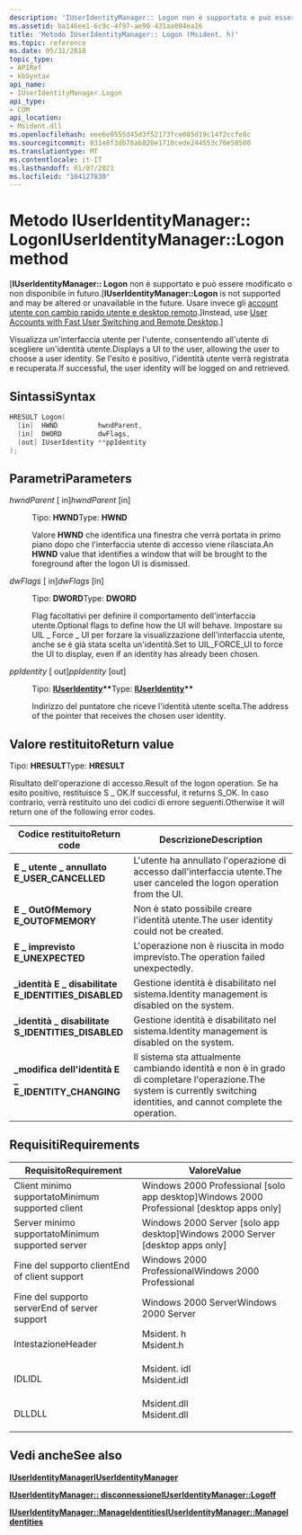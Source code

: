 ```yaml
---
description: 'IUserIdentityManager:: Logon non è supportato e può essere modificato o non disponibile in futuro. Usare invece gli account utente con cambio rapido utente e Desktop remoto.'
ms.assetid: ba146ee1-6c9c-4f97-ae90-431aa084ea16
title: 'Metodo IUserIdentityManager:: Logon (Msident. h)'
ms.topic: reference
ms.date: 05/31/2018
topic_type:
- APIRef
- kbSyntax
api_name:
- IUserIdentityManager.Logon
api_type:
- COM
api_location:
- Msident.dll
ms.openlocfilehash: eee6e0555d45d3f52173fce085d19c14f2ccfe8c
ms.sourcegitcommit: 831e8f3db78ab820e1710cede244553c70e50500
ms.translationtype: MT
ms.contentlocale: it-IT
ms.lasthandoff: 01/07/2021
ms.locfileid: "104127830"
---
```

# <a name="iuseridentitymanagerlogon-method"></a><span data-ttu-id="93c8e-104">Metodo IUserIdentityManager:: Logon</span><span class="sxs-lookup"><span data-stu-id="93c8e-104">IUserIdentityManager::Logon method</span></span>

<span data-ttu-id="93c8e-105">\[**IUserIdentityManager:: Logon** non è supportato e può essere modificato o non disponibile in futuro.</span><span class="sxs-lookup"><span data-stu-id="93c8e-105">\[**IUserIdentityManager::Logon** is not supported and may be altered or unavailable in the future.</span></span> <span data-ttu-id="93c8e-106">Usare invece gli [account utente con cambio rapido utente e desktop remoto](fastuserswitching.md).\]</span><span class="sxs-lookup"><span data-stu-id="93c8e-106">Instead, use [User Accounts with Fast User Switching and Remote Desktop](fastuserswitching.md).\]</span></span>

<span data-ttu-id="93c8e-107">Visualizza un'interfaccia utente per l'utente, consentendo all'utente di scegliere un'identità utente.</span><span class="sxs-lookup"><span data-stu-id="93c8e-107">Displays a UI to the user, allowing the user to choose a user identity.</span></span> <span data-ttu-id="93c8e-108">Se l'esito è positivo, l'identità utente verrà registrata e recuperata.</span><span class="sxs-lookup"><span data-stu-id="93c8e-108">If successful, the user identity will be logged on and retrieved.</span></span>

## <a name="syntax"></a><span data-ttu-id="93c8e-109">Sintassi</span><span class="sxs-lookup"><span data-stu-id="93c8e-109">Syntax</span></span>


```C++
HRESULT Logon(
  [in]  HWND          hwndParent,
  [in]  DWORD         dwFlags,
  [out] IUserIdentity **ppIdentity
);
```



## <a name="parameters"></a><span data-ttu-id="93c8e-110">Parametri</span><span class="sxs-lookup"><span data-stu-id="93c8e-110">Parameters</span></span>

<dl> <dt>

<span data-ttu-id="93c8e-111">*hwndParent* \[ in\]</span><span class="sxs-lookup"><span data-stu-id="93c8e-111">*hwndParent* \[in\]</span></span>
</dt> <dd>

<span data-ttu-id="93c8e-112">Tipo: **HWND**</span><span class="sxs-lookup"><span data-stu-id="93c8e-112">Type: **HWND**</span></span>

<span data-ttu-id="93c8e-113">Valore **HWND** che identifica una finestra che verrà portata in primo piano dopo che l'interfaccia utente di accesso viene rilasciata.</span><span class="sxs-lookup"><span data-stu-id="93c8e-113">An **HWND** value that identifies a window that will be brought to the foreground after the logon UI is dismissed.</span></span>

</dd> <dt>

<span data-ttu-id="93c8e-114">*dwFlags* \[ in\]</span><span class="sxs-lookup"><span data-stu-id="93c8e-114">*dwFlags* \[in\]</span></span>
</dt> <dd>

<span data-ttu-id="93c8e-115">Tipo: **DWORD**</span><span class="sxs-lookup"><span data-stu-id="93c8e-115">Type: **DWORD**</span></span>

<span data-ttu-id="93c8e-116">Flag facoltativi per definire il comportamento dell'interfaccia utente.</span><span class="sxs-lookup"><span data-stu-id="93c8e-116">Optional flags to define how the UI will behave.</span></span> <span data-ttu-id="93c8e-117">Impostare su UIL \_ Force \_ UI per forzare la visualizzazione dell'interfaccia utente, anche se è già stata scelta un'identità.</span><span class="sxs-lookup"><span data-stu-id="93c8e-117">Set to UIL\_FORCE\_UI to force the UI to display, even if an identity has already been chosen.</span></span>

</dd> <dt>

<span data-ttu-id="93c8e-118">*ppIdentity* \[ out\]</span><span class="sxs-lookup"><span data-stu-id="93c8e-118">*ppIdentity* \[out\]</span></span>
</dt> <dd>

<span data-ttu-id="93c8e-119">Tipo: **[ **IUserIdentity**](iuseridentity.md)\*\***</span><span class="sxs-lookup"><span data-stu-id="93c8e-119">Type: **[**IUserIdentity**](iuseridentity.md)\*\***</span></span>

<span data-ttu-id="93c8e-120">Indirizzo del puntatore che riceve l'identità utente scelta.</span><span class="sxs-lookup"><span data-stu-id="93c8e-120">The address of the pointer that receives the chosen user identity.</span></span>

</dd> </dl>

## <a name="return-value"></a><span data-ttu-id="93c8e-121">Valore restituito</span><span class="sxs-lookup"><span data-stu-id="93c8e-121">Return value</span></span>

<span data-ttu-id="93c8e-122">Tipo: **HRESULT**</span><span class="sxs-lookup"><span data-stu-id="93c8e-122">Type: **HRESULT**</span></span>

<span data-ttu-id="93c8e-123">Risultato dell'operazione di accesso.</span><span class="sxs-lookup"><span data-stu-id="93c8e-123">Result of the logon operation.</span></span> <span data-ttu-id="93c8e-124">Se ha esito positivo, restituisce S \_ OK.</span><span class="sxs-lookup"><span data-stu-id="93c8e-124">If successful, it returns S\_OK.</span></span> <span data-ttu-id="93c8e-125">In caso contrario, verrà restituito uno dei codici di errore seguenti.</span><span class="sxs-lookup"><span data-stu-id="93c8e-125">Otherwise it will return one of the following error codes.</span></span>



| <span data-ttu-id="93c8e-126">Codice restituito</span><span class="sxs-lookup"><span data-stu-id="93c8e-126">Return code</span></span>                                                                                            | <span data-ttu-id="93c8e-127">Descrizione</span><span class="sxs-lookup"><span data-stu-id="93c8e-127">Description</span></span>                                                                                 |
|--------------------------------------------------------------------------------------------------------|---------------------------------------------------------------------------------------------|
| <dl> <span data-ttu-id="93c8e-128"><dt>**E \_ utente \_ annullato**</dt></span><span class="sxs-lookup"><span data-stu-id="93c8e-128"><dt>**E\_USER\_CANCELLED**</dt></span></span> </dl>      | <span data-ttu-id="93c8e-129">L'utente ha annullato l'operazione di accesso dall'interfaccia utente.</span><span class="sxs-lookup"><span data-stu-id="93c8e-129">The user canceled the logon operation from the UI.</span></span><br/>                               |
| <dl> <span data-ttu-id="93c8e-130"><dt>**E \_ OutOfMemory**</dt></span><span class="sxs-lookup"><span data-stu-id="93c8e-130"><dt>**E\_OUTOFMEMORY**</dt></span></span> </dl>          | <span data-ttu-id="93c8e-131">Non è stato possibile creare l'identità utente.</span><span class="sxs-lookup"><span data-stu-id="93c8e-131">The user identity could not be created.</span></span><br/>                                          |
| <dl> <span data-ttu-id="93c8e-132"><dt>**E \_ imprevisto**</dt></span><span class="sxs-lookup"><span data-stu-id="93c8e-132"><dt>**E\_UNEXPECTED**</dt></span></span> </dl>           | <span data-ttu-id="93c8e-133">L'operazione non è riuscita in modo imprevisto.</span><span class="sxs-lookup"><span data-stu-id="93c8e-133">The operation failed unexpectedly.</span></span><br/>                                               |
| <dl> <span data-ttu-id="93c8e-134"><dt>**\_identità E \_ disabilitate**</dt></span><span class="sxs-lookup"><span data-stu-id="93c8e-134"><dt>**E\_IDENTITIES\_DISABLED**</dt></span></span> </dl> | <span data-ttu-id="93c8e-135">Gestione identità è disabilitato nel sistema.</span><span class="sxs-lookup"><span data-stu-id="93c8e-135">Identity management is disabled on the system.</span></span><br/>                                   |
| <dl> <span data-ttu-id="93c8e-136"><dt>**\_identità \_ disabilitate**</dt></span><span class="sxs-lookup"><span data-stu-id="93c8e-136"><dt>**S\_IDENTITIES\_DISABLED**</dt></span></span> </dl> | <span data-ttu-id="93c8e-137">Gestione identità è disabilitato nel sistema.</span><span class="sxs-lookup"><span data-stu-id="93c8e-137">Identity management is disabled on the system.</span></span><br/>                                   |
| <dl> <span data-ttu-id="93c8e-138"><dt>**\_modifica dell'identità E \_**</dt></span><span class="sxs-lookup"><span data-stu-id="93c8e-138"><dt>**E\_IDENTITY\_CHANGING**</dt></span></span> </dl>   | <span data-ttu-id="93c8e-139">Il sistema sta attualmente cambiando identità e non è in grado di completare l'operazione.</span><span class="sxs-lookup"><span data-stu-id="93c8e-139">The system is currently switching identities, and cannot complete the operation.</span></span><br/> |



 

## <a name="requirements"></a><span data-ttu-id="93c8e-140">Requisiti</span><span class="sxs-lookup"><span data-stu-id="93c8e-140">Requirements</span></span>



| <span data-ttu-id="93c8e-141">Requisito</span><span class="sxs-lookup"><span data-stu-id="93c8e-141">Requirement</span></span> | <span data-ttu-id="93c8e-142">Valore</span><span class="sxs-lookup"><span data-stu-id="93c8e-142">Value</span></span> |
|-------------------------------------|----------------------------------------------------------------------------------------|
| <span data-ttu-id="93c8e-143">Client minimo supportato</span><span class="sxs-lookup"><span data-stu-id="93c8e-143">Minimum supported client</span></span><br/> | <span data-ttu-id="93c8e-144">Windows 2000 Professional \[solo app desktop\]</span><span class="sxs-lookup"><span data-stu-id="93c8e-144">Windows 2000 Professional \[desktop apps only\]</span></span><br/>                             |
| <span data-ttu-id="93c8e-145">Server minimo supportato</span><span class="sxs-lookup"><span data-stu-id="93c8e-145">Minimum supported server</span></span><br/> | <span data-ttu-id="93c8e-146">Windows 2000 Server \[solo app desktop\]</span><span class="sxs-lookup"><span data-stu-id="93c8e-146">Windows 2000 Server \[desktop apps only\]</span></span><br/>                                   |
| <span data-ttu-id="93c8e-147">Fine del supporto client</span><span class="sxs-lookup"><span data-stu-id="93c8e-147">End of client support</span></span><br/>    | <span data-ttu-id="93c8e-148">Windows 2000 Professional</span><span class="sxs-lookup"><span data-stu-id="93c8e-148">Windows 2000 Professional</span></span><br/>                                                   |
| <span data-ttu-id="93c8e-149">Fine del supporto server</span><span class="sxs-lookup"><span data-stu-id="93c8e-149">End of server support</span></span><br/>    | <span data-ttu-id="93c8e-150">Windows 2000 Server</span><span class="sxs-lookup"><span data-stu-id="93c8e-150">Windows 2000 Server</span></span><br/>                                                         |
| <span data-ttu-id="93c8e-151">Intestazione</span><span class="sxs-lookup"><span data-stu-id="93c8e-151">Header</span></span><br/>                   | <dl> <span data-ttu-id="93c8e-152"><dt>Msident. h</dt></span><span class="sxs-lookup"><span data-stu-id="93c8e-152"><dt>Msident.h</dt></span></span> </dl>   |
| <span data-ttu-id="93c8e-153">IDL</span><span class="sxs-lookup"><span data-stu-id="93c8e-153">IDL</span></span><br/>                      | <dl> <span data-ttu-id="93c8e-154"><dt>Msident. idl</dt></span><span class="sxs-lookup"><span data-stu-id="93c8e-154"><dt>Msident.idl</dt></span></span> </dl> |
| <span data-ttu-id="93c8e-155">DLL</span><span class="sxs-lookup"><span data-stu-id="93c8e-155">DLL</span></span><br/>                      | <dl> <span data-ttu-id="93c8e-156"><dt>Msident.dll</dt></span><span class="sxs-lookup"><span data-stu-id="93c8e-156"><dt>Msident.dll</dt></span></span> </dl> |



## <a name="see-also"></a><span data-ttu-id="93c8e-157">Vedi anche</span><span class="sxs-lookup"><span data-stu-id="93c8e-157">See also</span></span>

<dl> <dt>

[<span data-ttu-id="93c8e-158">**IUserIdentityManager**</span><span class="sxs-lookup"><span data-stu-id="93c8e-158">**IUserIdentityManager**</span></span>](iuseridentitymanager.md)
</dt> <dt>

[<span data-ttu-id="93c8e-159">**IUserIdentityManager:: disconnessione**</span><span class="sxs-lookup"><span data-stu-id="93c8e-159">**IUserIdentityManager::Logoff**</span></span>](iuseridentitymanager-logoff.md)
</dt> <dt>

[<span data-ttu-id="93c8e-160">**IUserIdentityManager::ManageIdentities**</span><span class="sxs-lookup"><span data-stu-id="93c8e-160">**IUserIdentityManager::ManageIdentities**</span></span>](iuseridentitymanager-manageidentities.md)
</dt> </dl>

 

 




